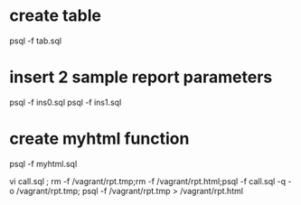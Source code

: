 # create table
psql -f tab.sql

# insert 2 sample report parameters
psql -f ins0.sql
psql -f ins1.sql

# create myhtml function
psql -f myhtml.sql 

vi call.sql ; rm -f /vagrant/rpt.tmp;rm -f /vagrant/rpt.html;psql -f call.sql -q -o /vagrant/rpt.tmp; psql -f /vagrant/rpt.tmp > /vagrant/rpt.html

